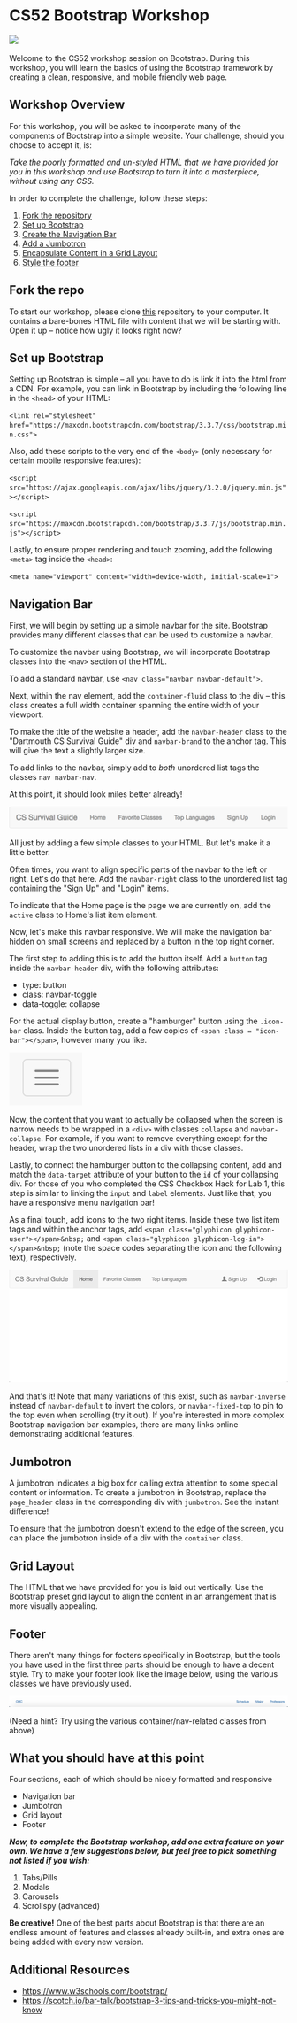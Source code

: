 # CS52 Bootstrap Workshop

![](http://jpcamara.com/wp-content/uploads/2015/02/Bootstrap-Delay.gif)

Welcome to the CS52 workshop session on Bootstrap.  During this workshop, you will learn the basics of using the Bootstrap framework by creating a clean, responsive, and mobile friendly web page.

## Workshop Overview

For this workshop, you will be asked to incorporate many of the components of Bootstrap into a simple website. Your challenge, should you choose to accept it, is:

*Take the poorly formatted and un-styled HTML that we have provided for you in this workshop and use Bootstrap to turn it into a masterpiece, without using any CSS.*

In order to complete the challenge, follow these steps:

1. [Fork the repository](#fork-the-repo)
2. [Set up Bootstrap](#set-up-bootstrap)
3. [Create the Navigation Bar](#navigation-bar)
4. [Add a Jumbotron](#jumbotron)
5. [Encapsulate Content in a Grid Layout](#grid-layout)
6. [Style the footer](#footer)

## Fork the repo

To start our workshop, please clone [this](https://github.com/jgualtieri/workshop) repository to your computer. It contains a bare-bones HTML file with content that we will be starting with. Open it up – notice how ugly it looks right now?

## Set up Bootstrap

Setting up Bootstrap is simple – all you have to do is link it into the html from a CDN.  For example, you can link in Bootstrap by including the following line in the `<head>` of your HTML:

`<link rel="stylesheet" href="https://maxcdn.bootstrapcdn.com/bootstrap/3.3.7/css/bootstrap.min.css">`

Also, add these scripts to the very end of the `<body>` (only necessary for certain mobile responsive features):

`<script src="https://ajax.googleapis.com/ajax/libs/jquery/3.2.0/jquery.min.js"></script>`

`<script src="https://maxcdn.bootstrapcdn.com/bootstrap/3.3.7/js/bootstrap.min.js"></script>`

Lastly, to ensure proper rendering and touch zooming, add the following `<meta>` tag inside the `<head>`:

`<meta name="viewport" content="width=device-width, initial-scale=1">`

## Navigation Bar

First, we will begin by setting up a simple navbar for the site. Bootstrap provides many different classes that can be used to customize a navbar.

To customize the navbar using Bootstrap, we will incorporate Bootstrap classes into the `<nav>` section of the HTML.  

To add a standard navbar, use `<nav class="navbar navbar-default">`.

Next, within the nav element, add the `container-fluid` class to the div – this class creates a full width container spanning the entire width of your viewport.

To make the title of the website a header, add the `navbar-header` class to the "Dartmouth CS Survival Guide" div and `navbar-brand` to the anchor tag. This will give the text a slightly larger size.

To add links to the navbar, simply add to _both_ unordered list tags the classes `nav navbar-nav`.

At this point, it should look miles better already!

![Navigation bar in progress](images/navbar_progress.png)

All just by adding a few simple classes to your HTML. But let's make it a little better.

Often times, you want to align specific parts of the navbar to the left or right. Let's do that here. Add the `navbar-right` class to the unordered list tag containing the "Sign Up" and "Login" items.

To indicate that the Home page is the page we are currently on, add the `active` class to Home's list item element.

Now, let's make this navbar responsive. We will make the navigation bar  hidden on small screens and replaced by a button in the top right corner.

The first step to adding this is to add the button itself. Add a `button` tag inside the `navbar-header` div, with the following attributes:
* type: button
* class: navbar-toggle
* data-toggle: collapse

For the actual display button, create a "hamburger" button using the `.icon-bar` class. Inside the button tag, add a few copies of `<span class = "icon-bar"></span>`, however many you like.

![Hamburger Menu](images/hamburger_menu.png)

Now, the content that you want to actually be collapsed when the screen is narrow needs to be wrapped in a `<div>` with classes `collapse` and `navbar-collapse`. For example, if you want to remove everything except for the header, wrap the two unordered lists in a div with those classes.

Lastly, to connect the hamburger button to the collapsing content, add and match the `data-target` attribute of your button to the `id` of your collapsing div. For those of you who completed the CSS Checkbox Hack for Lab 1, this step is similar to linking the `input` and `label` elements. Just like that, you have a responsive menu navigation bar!

As a final touch, add icons to the two right items. Inside these two list item tags and within the anchor tags, add `<span class="glyphicon glyphicon-user"></span>&nbsp;` and `<span class="glyphicon glyphicon-log-in"></span>&nbsp;` (note the space codes separating the icon and the following text), respectively.

![Completed navigation bar](images/navbar_completed.gif)

And that's it! Note that many variations of this exist, such as `navbar-inverse` instead of `navbar-default` to invert the colors, or `navbar-fixed-top` to pin to the top even when scrolling (try it out). If you're interested in more complex Bootstrap navigation bar examples, there are many links online demonstrating additional features.

## Jumbotron

A jumbotron indicates a big box for calling extra attention to some special content or information. To create a jumbotron in Bootstrap, replace the `page_header` class in the corresponding div with `jumbotron`. See the instant difference!

To ensure that the jumbotron doesn't extend to the edge of the screen, you can place the jumbotron inside of a div with the `container` class.

## Grid Layout

The HTML that we have provided for you is laid out vertically. Use the Bootstrap preset grid layout to align the content in an arrangement that is more visually appealing.

## Footer

There aren't many things for footers specifically in Bootstrap, but the tools you have used in the first three parts should be enough to have a decent style. Try to make your footer look like the image below, using the various classes we have previously used.

![Completed navigation bar](images/footer.png)

(Need a hint? Try using the various container/nav-related classes from above)

## What you should have at this point

Four sections, each of which should be nicely formatted and responsive
* Navigation bar
* Jumbotron
* Grid layout
* Footer

__*Now, to complete the Bootstrap workshop, add one extra feature on your own. We have a few suggestions below, but feel free to pick something not listed if you wish:*__

1. Tabs/Pills
2. Modals
3. Carousels
4. Scrollspy (advanced)


__Be creative!__ One of the best parts about Bootstrap is that there are an endless amount of features and classes already built-in, and extra ones are being added with every new version.



## Additional Resources

* https://www.w3schools.com/bootstrap/
* https://scotch.io/bar-talk/bootstrap-3-tips-and-tricks-you-might-not-know
